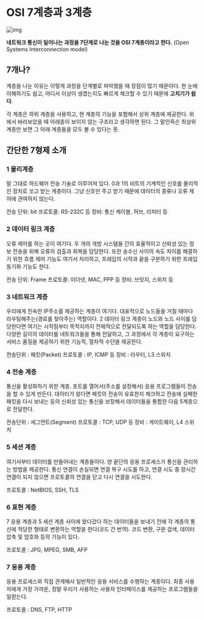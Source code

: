 # OSI 7계층과 3계층

![img](https://velog.velcdn.com/images%2Fdyllis%2Fpost%2F7a6679e2-26e0-4d3e-b792-c866b9012226%2F%EB%8B%A4%EC%9A%B4%EB%A1%9C%EB%93%9C.png)

**네트워크 통신이 일어나는 과정을 7단계로 나눈 것을 OSI 7계층이라고 한다.** (Open Systems Interconnection model)



## 7개나?

계층을 나눈 이유는 이렇게 과정을 단계별로 파악했을 때 장점이 많기 때문이다. 한 눈에 이해하기도 쉽고, 어디서 이상이 생겼는지도 빠르게 체크할 수 있기 때문에 **고치기가 쉽다**.

각 계층은 하위 계층을 사용하고, 현 계층의 기능을 포함해서 상위 계층에 제공한다. 위에서 바라보았을 때 아래층이 보이지 않는 구조라고 생각하면 된다. 그 말인즉슨 최상위 계층만 보면 그 아래 계층들을 모두 볼 수 있다는 뜻.



## 간단한 7형제 소개

### 1 물리계층
말 그대로 하드웨어 전송 기술로 이루어져 있다. 0과 1의 비트의 기계적인 신호를 물리적인 장치로 쏘고 받는 계층이다. 그냥 신호만 주고 받기 때문에 데이터의 종류나 오류 제어에 관여하지 않는다.

전송 단위: bit
프로토콜: RS-232C 등
장비: 통신 케이블, 허브, 리피터 등



### 2 데이터 링크 계층

오류 제어를 하는 곳이 여기다. 두 개의 개방 시스템들 간의 효율적이고 신뢰성 있는 정보 전송을 위해 오류의 검출과 회복을 담당한다. 또한 송수신 사이의 속도 차이를 해결하기 위한 흐름 제어 기능도 여기서 처리하고, 프레임의 시작과 끝을 구분하기 위한 프레임 동기화 기능도 한다.

전송 단위: Frame
프로토콜: 이더넷, MAC, PPP 등
장비: 브릿지, 스위치 등



### 3 네트워크 계층

우리에게 친숙한 IP주소를 제공하는 계층이 여기다. 대표적으로 노드들을 거칠 때마다 라우팅해주는(경로를 찾아주는) 역할이다. 2 데이터 링크 계층이 노드와 노드 사이를 담당한다면 여기는 시작점부터 목적지까지 전체적으로 전달되도록 하는 역할을 담당한다.
다양한 길이의 데이터를 네트워크들을 통해 전달하고, 그 과정에서 각 계층이 요구하는 서비스 품질을 제공하기 위한 기능적, 절차적 수단을 제공한다.

전송단위 : 패킷(Packet)
프로토콜 : IP, ICMP 등
장비 : 라우터, L3 스위치



### 4 전송 계층

통신을 활성화하기 위한 계층. 포트를 열어서(주소를 설정해서) 응용 프로그램들이 전송을 할 수 있게 만든다. 데이터가 왔다면 패킷의 전송이 유효한지 체크하고 전송에 실패한 패킷을 다시 보내는 등의 신뢰성 있는 통신을 보장해서 데이터들을 통합한 다음 5계층으로 전달한다.

전송단위 : 세그먼트(Segment)
프로토콜 : TCP, UDP 등
장비 : 게이트웨이, L4 스위치



### 5 세션 계층

여기서부터 데이터를 만들어내는 계층들이다. 양 끝단의 응용 프로세스가 통신을 관리하는 방법을 제공한다. 통신 연결이 손실되면 연결 복구 시도를 하고, 연결 시도 중 장시간 연결이 되지 않으면 프로토콜의 연결을 닫고 다시 연결을 시도한다. 

프로토콜 : NetBIOS, SSH, TLS



### 6 표현 계층

7 응용 계층과 5 세션 계층 사이에 왔다갔다 하는 데이터들을 보내기 전에 각 계층의 통신에 적당한 형태로 변환하는 역할을 한다(코드 간 번역). 코드 변환, 구문 검색, 데이터 압축 및 암호화 등의 기능이 있다.

프로토콜 : JPG, MPEG, SMB, AFP



### 7 응용 계층

응용 프로세스와 직접 관계해서 일반적인 응용 서비스를 수행하는 계층이다. 최종 사용자에게 가장 가까운, 정말 우리가 사용하는 사용자 인터페이스를 제공하는 프로그램들을 일컫는다. 

프로토콜 : DNS, FTP, HTTP











